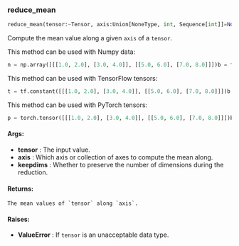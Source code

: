 

### reduce_mean
```python
reduce_mean(tensor:~Tensor, axis:Union[NoneType, int, Sequence[int]]=None, keepdims:bool=False) -> ~Tensor
```
Compute the mean value along a given `axis` of a `tensor`.

This method can be used with Numpy data:
```python
n = np.array([[[1.0, 2.0], [3.0, 4.0]], [[5.0, 6.0], [7.0, 8.0]]])b = fe.backend.reduce_mean(n)  # 4.5b = fe.backend.reduce_mean(n, axis=0)  # [[3, 4], [5, 6]]b = fe.backend.reduce_mean(n, axis=1)  # [[2, 3], [6, 7]]b = fe.backend.reduce_mean(n, axis=[0,2])  # [3.5, 5.5]
```


This method can be used with TensorFlow tensors:
```python
t = tf.constant([[[1.0, 2.0], [3.0, 4.0]], [[5.0, 6.0], [7.0, 8.0]]])b = fe.backend.reduce_mean(t)  # 4.5b = fe.backend.reduce_mean(t, axis=0)  # [[3, 4], [5, 6]]b = fe.backend.reduce_mean(t, axis=1)  # [[2, 3], [3, 7]]b = fe.backend.reduce_mean(t, axis=[0,2])  # [3.5, 5.5]
```


This method can be used with PyTorch tensors:
```python
p = torch.tensor([[[1.0, 2.0], [3.0, 4.0]], [[5.0, 6.0], [7.0, 8.0]]])b = fe.backend.reduce_mean(p)  # 4.5b = fe.backend.reduce_mean(p, axis=0)  # [[3, 4], [5, 6]]b = fe.backend.reduce_mean(p, axis=1)  # [[2, 3], [6, 7]]b = fe.backend.reduce_mean(p, axis=[0,2])  # [3.5, 5.5]
```




#### Args:

* **tensor** :  The input value.
* **axis** :  Which axis or collection of axes to compute the mean along.
* **keepdims** :  Whether to preserve the number of dimensions during the reduction.

#### Returns:
    The mean values of `tensor` along `axis`.

#### Raises:

* **ValueError** :  If `tensor` is an unacceptable data type.
